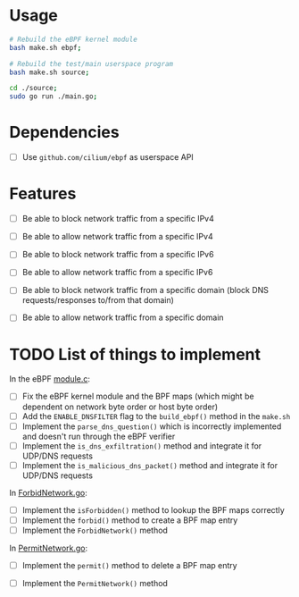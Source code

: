 # Usage

```bash
# Rebuild the eBPF kernel module
bash make.sh ebpf;

# Rebuild the test/main userspace program
bash make.sh source;
```

```bash
cd ./source;
sudo go run ./main.go;
```


# Dependencies

- [ ] Use `github.com/cilium/ebpf` as userspace API

# Features

- [ ] Be able to block network traffic from a specific IPv4
- [ ] Be able to allow network traffic from a specific IPv4

- [ ] Be able to block network traffic from a specific IPv6
- [ ] Be able to allow network traffic from a specific IPv6

- [ ] Be able to block network traffic from a specific domain (block DNS requests/responses to/from that domain)
- [ ] Be able to allow network traffic from a specific domain

# TODO List of things to implement

In the eBPF [module.c](./kernel/ebpf/module.c):

- [ ] Fix the eBPF kernel module and the BPF maps (which might be dependent on network byte order or host byte order)
- [ ] Add the `ENABLE_DNSFILTER` flag to the `build_ebpf()` method in the `make.sh`
- [ ] Implement the `parse_dns_question()` which is incorrectly implemented and doesn't run through the eBPF verifier
- [ ] Implement the `is_dns_exfiltration()` method and integrate it for UDP/DNS requests
- [ ] Implement the `is_malicious_dns_packet()` method and integrate it for UDP/DNS requests

In [ForbidNetwork.go](./source/adapters/mitigations/ForbidNetwork.go):

- [ ] Implement the `isForbidden()` method to lookup the BPF maps correctly
- [ ] Implement the `forbid()` method to create a BPF map entry
- [ ] Implement the `ForbidNetwork()` method

In [PermitNetwork.go](./source/adapters/mitigations/PermitNetwork.go):

- [ ] Implement the `permit()` method to delete a BPF map entry
- [ ] Implement the `PermitNetwork()` method

